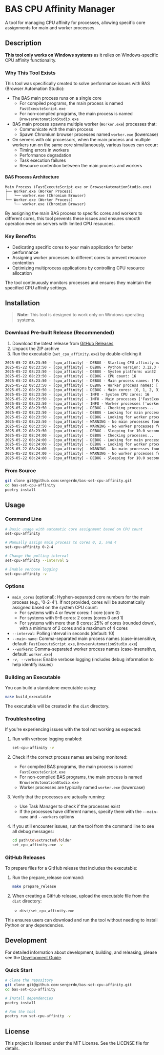 # BAS CPU Affinity Manager

A tool for managing CPU affinity for processes, allowing specific core assignments for main and worker processes.

## Description

**This tool only works on Windows systems** as it relies on Windows-specific CPU affinity functionality.

### Why This Tool Exists

This tool was specifically created to solve performance issues with BAS (Browser Automation Studio):

- The BAS main process runs on a single core
    - For compiled programs, the main process is named `FastExecuteScript.exe`
    - For non-compiled programs, the main process is named `BrowserAutomationStudio.exe`
- BAS main process spawns multiple worker (`Worker.exe`) processes that:
    - Communicate with the main process
    - Spawn Chromium browser processes named `worker.exe` (lowercase)
- On servers with old processors, when the main process and multiple workers run on the same core simultaneously,
  various issues can occur:
    - Timing errors in workers
    - Performance degradation
    - Task execution failures
    - Resource contention between the main process and workers

#### BAS Process Architecture

```
Main Process (FastExecuteScript.exe or BrowserAutomationStudio.exe)
├── Worker.exe (Worker Process)
│   └── worker.exe (Chromium Browser)
└── Worker.exe (Worker Process)
    └── worker.exe (Chromium Browser)
```

By assigning the main BAS process to specific cores and workers to different cores, this tool prevents these issues and
ensures smooth operation even on servers with limited CPU resources.

### Key Benefits

- Dedicating specific cores to your main application for better performance
- Assigning worker processes to different cores to prevent resource contention
- Optimizing multiprocess applications by controlling CPU resource allocation

The tool continuously monitors processes and ensures they maintain the specified CPU affinity settings.

## Installation

> **Note:** This tool is designed to work only on Windows operating systems.

### Download Pre-built Release (Recommended)

1. Download the latest release from [GitHub Releases](https://github.com/sergerdn/bas-set-cpu-affinity/releases)
2. Unpack the ZIP archive
3. Run the executable (`set_cpu_affinity.exe`) by double-clicking it

```txt
2025-05-22 08:23:50 - [cpu_affinity] - DEBUG - Starting CPU affinity manager
2025-05-22 08:23:50 - [cpu_affinity] - DEBUG - Python version: 3.12.3 (tags/v3.12.3:f6650f9, Apr  9 2024, 14:05:25) [MSC v.1938 64 bit (AMD64)]
2025-05-22 08:23:50 - [cpu_affinity] - DEBUG - System platform: win32
2025-05-22 08:23:50 - [cpu_affinity] - DEBUG - CPU count: 16
2025-05-22 08:23:50 - [cpu_affinity] - DEBUG - Main process names: ['FastExecuteScript.exe', 'BrowserAutomationStudio.exe']
2025-05-22 08:23:50 - [cpu_affinity] - DEBUG - Worker process names: ['worker.exe']
2025-05-22 08:23:50 - [cpu_affinity] - DEBUG - Main cores: [0, 1, 2, 3]
2025-05-22 08:23:50 - [cpu_affinity] - INFO - System CPU cores: 16
2025-05-22 08:23:50 - [cpu_affinity] - INFO - Main processes ['FastExecuteScript.exe', 'BrowserAutomationStudio.exe'] should assign to cores: [0, 1, 2, 3]
2025-05-22 08:23:50 - [cpu_affinity] - INFO - Worker processes ['worker.exe'] should assign to cores: [4, 5, 6, 7, 8, 9, 10, 11, 12, 13, 14, 15]
2025-05-22 08:23:50 - [cpu_affinity] - DEBUG - Checking processes...
2025-05-22 08:23:50 - [cpu_affinity] - DEBUG - Looking for main processes: ['FastExecuteScript.exe', 'BrowserAutomationStudio.exe']
2025-05-22 08:23:50 - [cpu_affinity] - DEBUG - Looking for worker processes: ['worker.exe']
2025-05-22 08:23:50 - [cpu_affinity] - WARNING - No main processes found matching: ['FastExecuteScript.exe', 'BrowserAutomationStudio.exe']
2025-05-22 08:23:50 - [cpu_affinity] - WARNING - No worker processes found matching: ['worker.exe']
2025-05-22 08:23:50 - [cpu_affinity] - DEBUG - Sleeping for 10.0 seconds...
2025-05-22 08:24:00 - [cpu_affinity] - DEBUG - Checking processes...
2025-05-22 08:24:00 - [cpu_affinity] - DEBUG - Looking for main processes: ['FastExecuteScript.exe', 'BrowserAutomationStudio.exe']
2025-05-22 08:24:00 - [cpu_affinity] - DEBUG - Looking for worker processes: ['worker.exe']
2025-05-22 08:24:00 - [cpu_affinity] - WARNING - No main processes found matching: ['FastExecuteScript.exe', 'BrowserAutomationStudio.exe']
2025-05-22 08:24:00 - [cpu_affinity] - WARNING - No worker processes found matching: ['worker.exe']
2025-05-22 08:24:00 - [cpu_affinity] - DEBUG - Sleeping for 10.0 seconds...
```

### From Source

```bash
git clone git@github.com:sergerdn/bas-set-cpu-affinity.git
cd bas-set-cpu-affinity
poetry install
```

## Usage

### Command Line

```bash
# Basic usage with automatic core assignment based on CPU count
set-cpu-affinity

# Manually assign main process to cores 0, 2, and 4
set-cpu-affinity 0-2-4

# Change the polling interval
set-cpu-affinity --interval 5

# Enable verbose logging
set-cpu-affinity -v
```

### Options

- `main_cores` (optional): Hyphen-separated core numbers for the main process (e.g., '0-2-4'). If not provided, cores
  will be automatically assigned based on the system CPU count:
    - For systems with 4 or fewer cores: 1 core (core 0)
    - For systems with 5–8 cores: 2 cores (cores 0 and 1)
    - For systems with more than 8 cores: 25% of cores (rounded down), with a minimum of 2 cores and a maximum of 4
      cores
- `--interval`: Polling interval in seconds (default: 10)
- `--main-name`: Comma-separated main process names (case-insensitive, default:
  `FastExecuteScript.exe,BrowserAutomationStudio.exe`)
- `--workers`: Comma-separated worker process names (case-insensitive, default: `worker.exe`)
- `-v, --verbose`: Enable verbose logging (includes debug information to help identify issues)

### Building an Executable

You can build a standalone executable using:

```bash
make build_executable
```

The executable will be created in the `dist` directory.

### Troubleshooting

If you're experiencing issues with the tool not working as expected:

1. Run with verbose logging enabled:
   ```bash
   set-cpu-affinity -v
   ```

2. Check if the correct process names are being monitored:
    - For compiled BAS programs, the main process is named `FastExecuteScript.exe`
    - For non-compiled BAS programs, the main process is named `BrowserAutomationStudio.exe`
    - Worker processes are typically named `worker.exe` (lowercase)

3. Verify that the processes are actually running:
    - Use Task Manager to check if the processes exist
    - If the processes have different names, specify them with the `--main-name` and `--workers` options

4. If you still encounter issues, run the tool from the command line to see all debug messages:
   ```bash
   cd path\to\extracted\folder
   set_cpu_affinity.exe -v
   ```

### GitHub Releases

To prepare files for a GitHub release that includes the executable:

1. Run the prepare_release command:
   ```bash
   make prepare_release
   ```

2. When creating a GitHub release, upload the executable file from the `dist` directory:
    - `dist/set_cpu_affinity.exe`

This ensures users can download and run the tool without needing to install Python or any dependencies.

## Development

For detailed information about development, building, and releasing, please see the [Development Guide](DEVELOPMENT.md).

### Quick Start

```bash
# Clone the repository
git clone git@github.com:sergerdn/bas-set-cpu-affinity.git
cd bas-set-cpu-affinity

# Install dependencies
poetry install

# Run the tool
poetry run set-cpu-affinity -v
```

## License

This project is licensed under the MIT License. See the LICENSE file for details.
